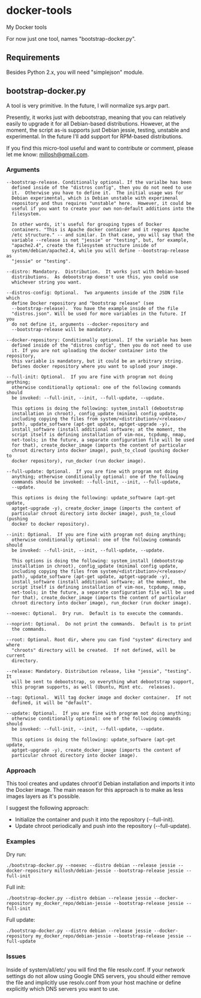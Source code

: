 # docker-tools
My Docker tools

For now just one tool, names "bootstrap-docker.py".

## Requirements

Besides Python 2.x, you will need "simplejson" module.

## bootstrap-docker.py

A tool is very primitive.  In the future, I will normalize sys.argv part.

Presently, it works just with debootstrap, meaning that you can relatively
easily to upgrade it for all Debian-based distributions. However, at the
moment, the script as-is supports just Debian jessie, testing, unstable and
experimental. In the future I'll add support for RPM-based distributions.

If you find this micro-tool useful and want to contribute or comment, please
let me know: millosh@gmail.com.

### Arguments

    --bootstrap-release. Conditionally optional. If the varialbe has been
      defined inside of the "distros config", then you do not need to use
      it.  Otherwise you have to define it.  The initial usage was for
      Debian experimental, which is Debian unstable with experimenal
      repository and thus requires "unstable" here.  However, it could be
      useful if you want to create your own non-default additions into the
      filesystem.

      In other words, it's useful for grouping types of Docker
      containers. "This is Apache docker container and it requres Apache
      /etc structure." -- and similar. In that case, you will say that the
      variable --release is not "jessie" or "testing", but, for example,
      "apache2.4", create the filesystem structure inside of
      system/debian/apache2.4, while you will define --bootstrap-release as
      "jessie" or "testing".

    --distro: Mandatory.  Distribution.  It works just with Debian-based
      distributions.  As debootstrap doesn't use this, you could use
      whichever string you want.

    --distros-config: Optional.  Two arguments inside of the JSON file which
      define Docker repository and "bootstrap release" (see
      --bootstrap-release).  You have the example inside of the file
      "distros.json". Will be used for more variables in the future. If you
      do not define it, arguments --docker-repository and
      --bootstrap-release will be mandatory.

    --docker-repository: Conditionally optional. If the variable has been
      defined inside of the "distros config", then you do not need to use
      it. If you are not uploading the docker container into the repository, 
      this variable is mandatory, but it could be an arbitrary string.
      Defines docker repository where you want to upload your image.

    --full-init: Optional.  If you are fine with program not doing anything;
      otherwise conditionally optional: one of the following commands should
      be invoked: --full-init, --init, --full-update, --update.

      This options is doing the following: system_install (debootstrap
      installation in chroot), config_update (minimal config update,
      including copying the files from system/<distribution>/<release>/
      path), update_software (apt-get update, aptget-upgrade -y),
      install_software (install additional software; at the moment, the
      script itself is defining installation of vim-nox, tcpdump, nmap,
      net-tools; in the future, a separate configuration file will be used
      for that), create_docker_image (imports the content of particular
      chroot directory into docker image), push_to_cloud (pushing docker to
      docker repository), run_docker (run docker image).

    --full-update: Optional.  If you are fine with program not doing
      anything; otherwise conditionally optional: one of the following
      commands should be invoked: --full-init, --init, --full-update,
      --update.

      This options is doing the following: update_software (apt-get update,
      aptget-upgrade -y), create_docker_image (imports the content of
      particular chroot directory into docker image), push_to_cloud (pushing
      docker to docker repository).

    --init: Optional.  If you are fine with program not doing anything;
      otherwise conditionally optional: one of the following commands should
      be invoked: --full-init, --init, --full-update, --update.

      This options is doing the following: system_install (debootstrap
      installation in chroot), config_update (minimal config update,
      including copying the files from system/<distribution>/<release>/
      path), update_software (apt-get update, aptget-upgrade -y),
      install_software (install additional software; at the moment, the
      script itself is defining installation of vim-nox, tcpdump, nmap,
      net-tools; in the future, a separate configuration file will be used
      for that), create_docker_image (imports the content of particular
      chroot directory into docker image), run_docker (run docker image).

    --noexec: Optional.  Dry run.  Default is to execute the commands.

    --noprint: Optional.  Do not print the commands.  Default is to print
      the commands.

    --root: Optional. Root dir, where you can find "system" directory and where
      "chroots" directory will be created.  If not defined, will be current
      directory.

    --release: Mandatory. Distribution release, like "jessie", "testing". It
      will be sent to debootstrap, so everything what debootstrap support,
      this program supports, as well (Ubuntu, Mint etc.  releases).

    --tag: Optional.  Will tag docker image and docker container.  If not
      defined, it will be "default".

    --update: Optional.  If you are fine with program not doing anything;
      otherwise conditionally optional: one of the following commands should
      be invoked: --full-init, --init, --full-update, --update.

      This options is doing the following: update_software (apt-get update,
      aptget-upgrade -y), create_docker_image (imports the content of
      particular chroot directory into docker image).

### Approach

This tool creates and updates chroot'd Debian installation and imports it
into the Docker image.  The main reason for this approach is to make as less
images layers as it's possible.

I suggest the following approach:
* Initialize the container and push it into the repository (--full-init).
* Update chroot periodically and push into the repository (--full-update).

### Examples

Dry run:

    ./bootstrap-docker.py --noexec --distro debian --release jessie --docker-repository millosh/debian-jessie --bootstrap-release jessie --full-init

Full init:

    ./bootstrap-docker.py --distro debian --release jessie --docker-repository my_docker_repo/debian-jessie --bootstrap-release jessie --full-init

Full update:

    ./bootstrap-docker.py --distro debian --release jessie --docker-repository my_docker_repo/debian-jessie --bootstrap-release jessie --full-update

### Issues

Inside of system/all/etc/ you will find the file resolv.conf. If your
network settings do not allow using Google DNS servers, you should either
remove the file and implicitly use resolv.conf from your host machine or
define explicitly which DNS servers you want to use.
